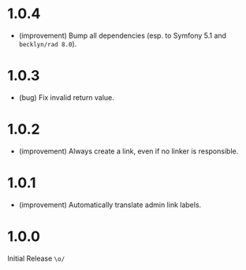 1.0.4
=====

*   (improvement) Bump all dependencies (esp. to Symfony 5.1 and `becklyn/rad 8.0`).


1.0.3
=====

*   (bug) Fix invalid return value.


1.0.2
=====

*   (improvement) Always create a link, even if no linker is responsible.


1.0.1
=====

*   (improvement) Automatically translate admin link labels.


1.0.0
=====

Initial Release `\o/`
